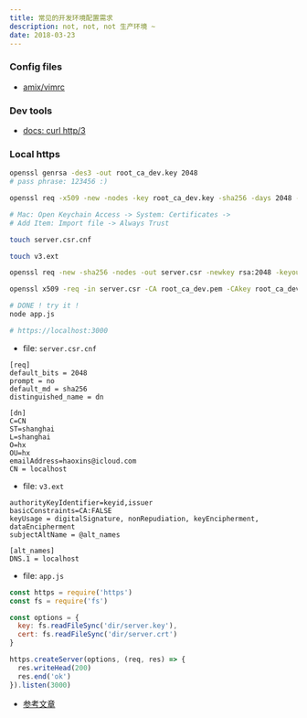 ```yaml
---
title: 常见的开发环境配置需求
description: not, not, not 生产环境 ~
date: 2018-03-23
---
```


### Config files

* [amix/vimrc](https://github.com/amix/vimrc)

### Dev tools

* [docs: curl http/3](https://github.com/curl/curl/blob/master/docs/HTTP3.md)

### Local https

```bash
openssl genrsa -des3 -out root_ca_dev.key 2048
# pass phrase: 123456 :)

openssl req -x509 -new -nodes -key root_ca_dev.key -sha256 -days 2048 -out root_ca_dev.pem

# Mac: Open Keychain Access -> System: Certificates ->
# Add Item: Import file -> Always Trust

touch server.csr.cnf

touch v3.ext

openssl req -new -sha256 -nodes -out server.csr -newkey rsa:2048 -keyout server.key -config <( cat server.csr.cnf )

openssl x509 -req -in server.csr -CA root_ca_dev.pem -CAkey root_ca_dev.key -CAcreateserial -out server.crt -days 2048 -sha256 -extfile v3.ext

# DONE ! try it !
node app.js

# https://localhost:3000
```

* file: `server.csr.cnf`

```
[req]
default_bits = 2048
prompt = no
default_md = sha256
distinguished_name = dn

[dn]
C=CN
ST=shanghai
L=shanghai
O=hx
OU=hx
emailAddress=haoxins@icloud.com
CN = localhost
```

* file: `v3.ext`

```
authorityKeyIdentifier=keyid,issuer
basicConstraints=CA:FALSE
keyUsage = digitalSignature, nonRepudiation, keyEncipherment, dataEncipherment
subjectAltName = @alt_names

[alt_names]
DNS.1 = localhost
```

* file: `app.js`

```js
const https = require('https')
const fs = require('fs')

const options = {
  key: fs.readFileSync('dir/server.key'),
  cert: fs.readFileSync('dir/server.crt')
}

https.createServer(options, (req, res) => {
  res.writeHead(200)
  res.end('ok')
}).listen(3000)
```

* [参考文章](https://medium.freecodecamp.org/how-to-get-https-working-on-your-local-development-environment-in-5-minutes-7af615770eec)
